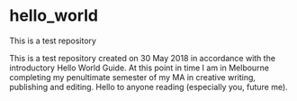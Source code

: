 # hello_world
This is a test repository

This is a test repository created on 30 May 2018 in accordance with the introductory Hello World Guide. At this point in time I am in Melbourne completing my penultimate semester of my MA in creative writing, publishing and editing. Hello to anyone reading (especially you, future me).
